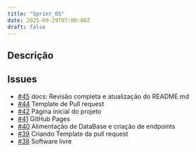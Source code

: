 ```yaml
---
title: "Sprint_05"
date: 2025-09-29T07:00:00Z
draft: false
---
```


## Descrição


## Issues
- [#45](/issues/issue-45/) docs: Revisão completa e atualização do README.md
- [#44](/issues/issue-44/) Template de Pull request
- [#42](/issues/issue-42/) Página inicial do projeto
- [#41](/issues/issue-41/) GitHub Pages
- [#40](/issues/issue-40/) Alimentação de DataBase e criação de endpoints
- [#39](/issues/issue-39/) Criando Template da pull request
- [#38](/issues/issue-38/) Software livre

